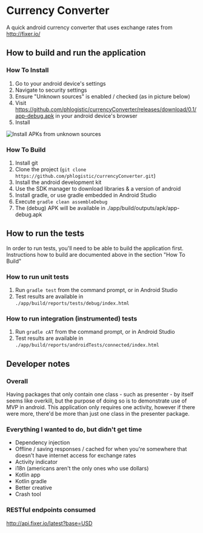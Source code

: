 # Currency Converter

A quick android currency converter that uses exchange rates from http://fixer.io/

## How to build and run the application

### How To Install

1. Go to your android device's settings
2. Navigate to security settings
3. Ensure "Unknown sources" is enabled / checked (as in picture below)
4. Visit https://github.com/phlogistic/currencyConverter/releases/download/0.1/app-debug.apk in your android device's browser
5. Install

![Install APKs from unknown sources](http://i.imgur.com/l8OCmy2.png)

### How To Build

1. Install git
2. Clone the project (`git clone https://github.com/phlogistic/currencyConverter.git`)
3. Install the android development kit
4. Use the SDK manager to download libraries & a version of android
5. Install gradle, or use gradle embedded in Android Studio
6. Execute `gradle clean assembleDebug`
7. The (debug) APK will be available in ./app/build/outputs/apk/app-debug.apk

## How to run the tests

In order to run tests, you'll need to be able to build the application first. Instructions how to build are documented above in
the section "How To Build"

### How to run unit tests

1. Run `gradle test` from the command prompt, or in Android Studio
2. Test results are available in `./app/build/reports/tests/debug/index.html`

### How to run integration (instrumented) tests

1. Run `gradle cAT` from the command prompt, or in Android Studio
2. Test results are available in `./app/build/reports/androidTests/connected/index.html`

## Developer notes

### Overall

Having packages that only contain one class - such as presenter - by itself seems like overkill, but the purpose of doing so
is to demonstrate use of MVP in android. This application only requires one activity, however if there were more, there'd be more
than just one class in the presenter package.

### Everything I wanted to do, but didn't get time

* Dependency injection
* Offline / saving responses / cached for when you're somewhere that doesn't have internet access for exchange rates
* Activity indicator
* i18n (americans aren't the only ones who use dollars)
* Kotlin app
* Kotlin gradle
* Better creative
* Crash tool

### RESTful endpoints consumed

http://api.fixer.io/latest?base=USD